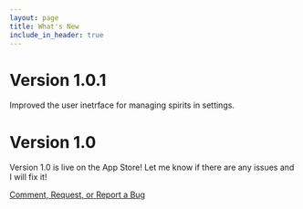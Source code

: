 ```yaml
---
layout: page
title: What's New
include_in_header: true
---
```


# **Version 1.0.1**
Improved the user inetrface for managing spirits in settings.  

# **Version 1.0**
Version 1.0 is live on the App Store!  Let me know if there are any issues and I will fix it!


<a href = "mailto: codelab703@gmail.com">Comment, Request, or Report a Bug</a>

